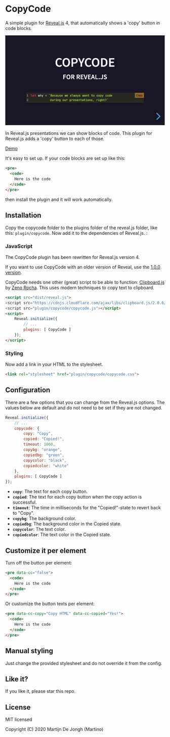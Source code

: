 # CopyCode

A simple plugin for [Reveal.js](https://revealjs.com) 4, that automatically shows a 'copy' button in code blocks.

[![Screenshot](screenshot.png)](https://martinomagnifico.github.io/reveal.js-copycode/demo.html)

In Reveal.js presentations we can show blocks of code. This plugin for Reveal.js adds a 'copy' button to each of those. 

[Demo](https://martinomagnifico.github.io/reveal.js-copycode/demo.html)

It's easy to set up. If your code blocks are set up like this:

```html
<pre>
  <code>
    Here is the code
  </code>
</pre>
```

then install the plugin and it will work automatically.



## Installation

Copy the copycode folder to the plugins folder of the reveal.js folder, like this: `plugin/copycode`. Now add it to the dependencies of Reveal.js. :


### JavaScript

The CopyCode plugin has been rewritten for Reveal.js version 4.

If you want to use CopyCode with an older version of Reveal, use the [1.0.0 version](https://github.com/Martinomagnifico/reveal.js-copycode/releases).

CopyCode needs one other (great) script to be able to function: [Clipboard.js](https://clipboardjs.com/) by [Zeno Rocha](https://zenorocha.com). This uses modern techniques to copy text to clipboard.

```html
<script src="dist/reveal.js">
<script src="https://cdnjs.cloudflare.com/ajax/libs/clipboard.js/2.0.6/clipboard.min.js">
<script src="plugin/copycode/copycode.js"></script>
<script>
	Reveal.initialize({
		// ...
		plugins: [ CopyCode ]
	});
</script>
```


### Styling

Now add a link in your HTML to the stylesheet. 

```html
<link rel="stylesheet" href="plugin/copycode/copycode.css">
```



## Configuration

There are a few options that you can change from the Reveal.js options. The values below are default and do not need to be set if they are not changed.

```javascript
Reveal.initialize({
	// ...
	copycode: {
		copy: "Copy",
		copied: "Copied!",
		timeout: 1000,
		copybg: "orange",
		copiedbg: "green",
		copycolor: "black",
		copiedcolor: "white"
	},
	plugins: [ CopyCode ]
});
```

* **`copy`**: The text for each copy button.
* **`copied`**: The text for each copy button when the copy action is successful.
* **`timeout`**: The time in milliseconds for the "Copied!"-state to revert back to "Copy".
* **`copybg`**: The background color.
* **`copiedbg`**: The background color in the Copied state.
* **`copycolor`**: The text color.
* **`copiedcolor`**: The text color in the Copied state.



## Customize it per element

Turn off the button per element: 

```html
<pre data-cc="false">
  <code>
    Here is the code	
  </code>
</pre>
```

Or customize the button texts per element:

```html
<pre data-cc-copy="Copy HTML" data-cc-copied="Yes!">
  <code>
    Here is the code	
  </code>
</pre>
```




## Manual styling

Just change the provided stylesheet and do not override it from the config.




## Like it?

If you like it, please star this repo.




## License
MIT licensed

Copyright (C) 2020 Martijn De Jongh (Martino)